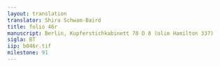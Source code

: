 ```yaml
---
layout: translation
translator: Shira Schwam-Baird
title: folio 46r
manuscript: Berlin, Kupferstichkabinett 78 D 8 (olim Hamilton 337)
sigla: BT
iip: b046r.tif
milestone: 91
---
```

